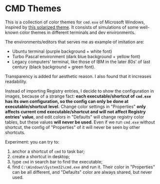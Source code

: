 # CMD Themes
This is a collection of color themes for `cmd.exe` of Microsoft Windows, inspired by [this solarized theme](https://github.com/neilpa/cmd-colors-solarized). It consists of simulations of some well-known color themes in different terminals and dev environments.

The environments/editors that serves me as example of imitation are: 
 - Ubuntu terminal (purple background + white font)
 - Turbo Pascal environment (dark blue background + yellow font)
 - Legacy computers' terminal, like those of IBM in the later 80s' of last century (black background + green font).
 
Transparency is added for aesthetic reason. I also found that it increases readability. 

Instead of importing Registry entries, I decide to show the configuration in images, because of a strange fact: **each executable/shortcut of `cmd.exe` has its own configuration, so the config can only be done at executable/shortcut level.** Change color settings in "Properties" **only affects current cmd executable/shortcut and will not affect Registry entries' value**, and edit colors in "Defaults" will change registry color tables, but these values **will never be used**. Even if we run `cmd.exe` without shortcut, the config of "Properties" of it will never be seen by other shortcuts. 
 
Experiment: you can try to: 
 1) anchor a shortcut of `cmd` to task bar;
 2) create a shortcut in desktop;
 3) type `cmd` in search bar to find the executable;
 4) find `C:\Windows\System32\cmd.exe` and run it. Their color in "Properties" can be all different, and "Defaults" color are always shared, but never used.
